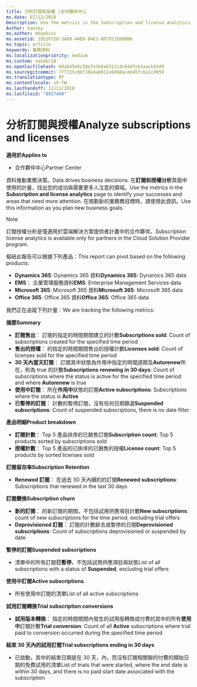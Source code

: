 ```yaml
---
title: 分析訂閱和授權 |合作夥伴中心
ms.date: 07/12/2018
Description: Use the metrics in the Subscription and license analytics page to identify your successes and areas that need more attention.
Author: Xansky
ms.author: mhopkins
ms.assetid: 1922FCE8-3A89-44ED-B4E1-BFCD2326BB06
ms.topic: article
keywords: 業務資料
ms.localizationpriority: medium
ms.custom: seodec18
ms.openlocfilehash: 60ab45e6c50e7e3b6ab312c4c64dfeb3aacb53d9
ms.sourcegitcommit: 777225c8bf16e4a8811a9d88aceb45fcba1cd959
ms.translationtype: MT
ms.contentlocale: zh-TW
ms.lasthandoff: 12/11/2018
ms.locfileid: "8917460"
---
```

# <a name="analyze-subscriptions-and-licenses"></a><span data-ttu-id="7a0e0-103">分析訂閱與授權</span><span class="sxs-lookup"><span data-stu-id="7a0e0-103">Analyze subscriptions and licenses</span></span> 

**<span data-ttu-id="7a0e0-104">適用於</span><span class="sxs-lookup"><span data-stu-id="7a0e0-104">Applies to</span></span>**

- <span data-ttu-id="7a0e0-105">合作夥伴中心</span><span class="sxs-lookup"><span data-stu-id="7a0e0-105">Partner Center</span></span>

<span data-ttu-id="7a0e0-106">資料推動業務決策。</span><span class="sxs-lookup"><span data-stu-id="7a0e0-106">Data drives business decisions.</span></span> <span data-ttu-id="7a0e0-107">在**訂閱和授權分析**頁面中使用的計量，找出您的成功與需要更多人注意的領域。</span><span class="sxs-lookup"><span data-stu-id="7a0e0-107">Use the metrics in the **Subscription and license analytics** page to identify your successes and areas that need more attention.</span></span> <span data-ttu-id="7a0e0-108">在規劃新的業務務目標時，請使用此資訊。</span><span class="sxs-lookup"><span data-stu-id="7a0e0-108">Use this information as you plan new business goals.</span></span>

> [!NOTE]
> <span data-ttu-id="7a0e0-109">訂閱授權分析是僅適用於雲端解決方案提供者計畫中的合作夥伴。</span><span class="sxs-lookup"><span data-stu-id="7a0e0-109">Subscription license analytics is available only for partners in the Cloud Solution Provider program.</span></span>


<span data-ttu-id="7a0e0-110">樞紐此報告可以根據下列產品：</span><span class="sxs-lookup"><span data-stu-id="7a0e0-110">This report can pivot based on the following products:</span></span>

 - <span data-ttu-id="7a0e0-111">**Dynamics 365**: Dynamics 365 資料</span><span class="sxs-lookup"><span data-stu-id="7a0e0-111">**Dynamics 365**: Dynamics 365 data</span></span>  
 - <span data-ttu-id="7a0e0-112">**EMS**： 企業管理服務資料</span><span class="sxs-lookup"><span data-stu-id="7a0e0-112">**EMS**: Enterprise Management Services data</span></span>  
 - <span data-ttu-id="7a0e0-113">**Microsoft 365**: Microsoft 365 資料</span><span class="sxs-lookup"><span data-stu-id="7a0e0-113">**Microsoft 365**: Microsoft 365 data</span></span>  
 - <span data-ttu-id="7a0e0-114">**Office 365**: Office 365 資料</span><span class="sxs-lookup"><span data-stu-id="7a0e0-114">**Office 365**: Office 365 data</span></span>  


<span data-ttu-id="7a0e0-115">我們正在追蹤下列計量︰</span><span class="sxs-lookup"><span data-stu-id="7a0e0-115">We are tracking the following metrics:</span></span>

**<span data-ttu-id="7a0e0-116">摘要</span><span class="sxs-lookup"><span data-stu-id="7a0e0-116">Summary</span></span>**  
 - <span data-ttu-id="7a0e0-117">**訂閱售出**： 訂閱的指定的時間期間建立的計數</span><span class="sxs-lookup"><span data-stu-id="7a0e0-117">**Subscriptions sold**: Count of subscriptions created for the specified time period</span></span>  
 - <span data-ttu-id="7a0e0-118">**售出的授權**： 的指定的時間期間售出的授權計數</span><span class="sxs-lookup"><span data-stu-id="7a0e0-118">**Licenses sold**: Count of licenses sold for the specified time period</span></span>   
 - <span data-ttu-id="7a0e0-119">**30 天內當天訂閱**： 訂閱其中狀態為作用中指定的時間週期及**Autorenew**所在，則為 true 的計數</span><span class="sxs-lookup"><span data-stu-id="7a0e0-119">**Subscriptions renewing in 30 days**: Count of subscriptions where the status is active for the specified time period and where **Autorenew** is true</span></span>
 - <span data-ttu-id="7a0e0-120">**使用中訂閱**： 所在**作用中**狀態的訂閱</span><span class="sxs-lookup"><span data-stu-id="7a0e0-120">**Active subscriptions**: Subscriptions where the status is **Active**</span></span>  
 - <span data-ttu-id="7a0e0-121">**已暫停的訂閱**： 計數的暫停訂閱，沒有任何日期篩選</span><span class="sxs-lookup"><span data-stu-id="7a0e0-121">**Suspended subscriptions**: Count of suspended subscriptions, there is no date filter</span></span>  

**<span data-ttu-id="7a0e0-122">產品明細</span><span class="sxs-lookup"><span data-stu-id="7a0e0-122">Product breakdown</span></span>**  
 - <span data-ttu-id="7a0e0-123">**訂閱計數**： Top 5 產品排序的已銷售訂閱</span><span class="sxs-lookup"><span data-stu-id="7a0e0-123">**Subscription count**: Top 5 products sorted by subscriptions sold</span></span>  
 - <span data-ttu-id="7a0e0-124">**授權計數**： Top 5 產品的已排序的已銷售的授權</span><span class="sxs-lookup"><span data-stu-id="7a0e0-124">**License count**: Top 5 products by sorted licenses sold</span></span>

**<span data-ttu-id="7a0e0-125">訂閱留存率</span><span class="sxs-lookup"><span data-stu-id="7a0e0-125">Subscription Retention</span></span>**
 - <span data-ttu-id="7a0e0-126">**Renewed 訂閱**： 在過去 30 天內續約的訂閱</span><span class="sxs-lookup"><span data-stu-id="7a0e0-126">**Renewed subscriptions**: Subscriptions that renewed in the last 30 days</span></span>  

**<span data-ttu-id="7a0e0-127">訂閱變換</span><span class="sxs-lookup"><span data-stu-id="7a0e0-127">Subscription churn</span></span>**  
 - <span data-ttu-id="7a0e0-128">**新的訂閱**： 的新訂閱的期間，不包括試用供應項目計數</span><span class="sxs-lookup"><span data-stu-id="7a0e0-128">**New subscriptions**: count of new subscriptions for the time period, excluding trial offers</span></span>  
 - <span data-ttu-id="7a0e0-129">**Deprovisioned 訂閱**： 訂閱的計數辭去或暫停的日期</span><span class="sxs-lookup"><span data-stu-id="7a0e0-129">**Deprovisioned subscriptions**: Count of subscriptions deprovisioned or suspended by date</span></span>  

**<span data-ttu-id="7a0e0-130">暫停的訂閱</span><span class="sxs-lookup"><span data-stu-id="7a0e0-130">Suspended subscriptions</span></span>**  
 - <span data-ttu-id="7a0e0-131">清單中的所有訂閱**已暫停**，不包括試用供應項目與狀態</span><span class="sxs-lookup"><span data-stu-id="7a0e0-131">List of all subscriptions with a status of **Suspended**, excluding trial offers</span></span>  
  
**<span data-ttu-id="7a0e0-132">使用中訂閱</span><span class="sxs-lookup"><span data-stu-id="7a0e0-132">Active subscriptions</span></span>**
 - <span data-ttu-id="7a0e0-133">所有使用中訂閱的清單</span><span class="sxs-lookup"><span data-stu-id="7a0e0-133">List of all active subscriptions</span></span>  

**<span data-ttu-id="7a0e0-134">試用訂閱轉換</span><span class="sxs-lookup"><span data-stu-id="7a0e0-134">Trial subscription conversions</span></span>**  
 - <span data-ttu-id="7a0e0-135">**試用版本轉換**： 指定的時間期間內發生的試用版轉換成付費的其中的所有**使用中**訂閱計數</span><span class="sxs-lookup"><span data-stu-id="7a0e0-135">**Trial conversion**: Count of all **Active** subscriptions where trial paid to conversion occurred during the specified time period</span></span>  

**<span data-ttu-id="7a0e0-136">結束 30 天內的試用訂閱</span><span class="sxs-lookup"><span data-stu-id="7a0e0-136">Trial subscriptions ending in 30 days</span></span>**  
 - <span data-ttu-id="7a0e0-137">已啟動，其中的結束日期是在 30 天，內，而沒有訂閱相關聯的付費的開始日期的免費試用的清單</span><span class="sxs-lookup"><span data-stu-id="7a0e0-137">List of trials that were started, where the end date is within 30 days, and there is no paid start date associated with the subscription</span></span>  

  